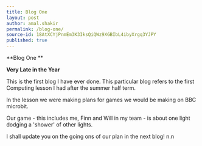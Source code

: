 ```yaml
---
title: Blog One
layout: post
author: amal.shakir
permalink: /blog-one/
source-id: 18AtXCYjPnmEm3K3IksQiQWz9XGBIbL4ibyXrgq3YJPY
published: true
---
```

**Blog One **

**Very Late in the Year**

This is the first blog I have ever done. This particular blog refers to the first Computing lesson I had after the summer half term.

In the lesson we were making plans for games we would be making on BBC microbit.

Our game - this includes me, Finn and Will in my team - is about one light dodging a 'shower' of other lights.

I shall update you on the going ons of our plan in the next blog! n.n

